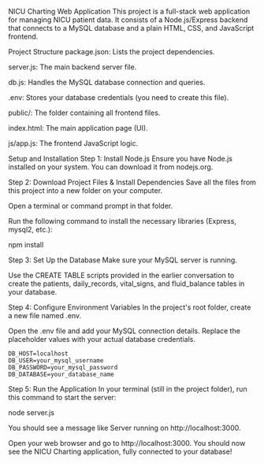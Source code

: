 NICU Charting Web Application
This project is a full-stack web application for managing NICU patient data. It consists of a Node.js/Express backend that connects to a MySQL database and a plain HTML, CSS, and JavaScript frontend.

Project Structure
package.json: Lists the project dependencies.

server.js: The main backend server file.

db.js: Handles the MySQL database connection and queries.

.env: Stores your database credentials (you need to create this file).

public/: The folder containing all frontend files.

index.html: The main application page (UI).

js/app.js: The frontend JavaScript logic.

Setup and Installation
Step 1: Install Node.js
Ensure you have Node.js installed on your system. You can download it from nodejs.org.

Step 2: Download Project Files & Install Dependencies
Save all the files from this project into a new folder on your computer.

Open a terminal or command prompt in that folder.

Run the following command to install the necessary libraries (Express, mysql2, etc.):

npm install

Step 3: Set Up the Database
Make sure your MySQL server is running.

Use the CREATE TABLE scripts provided in the earlier conversation to create the patients, daily_records, vital_signs, and fluid_balance tables in your database.

Step 4: Configure Environment Variables
In the project's root folder, create a new file named .env.

Open the .env file and add your MySQL connection details. Replace the placeholder values with your actual database credentials.

```
DB_HOST=localhost
DB_USER=your_mysql_username
DB_PASSWORD=your_mysql_password
DB_DATABASE=your_database_name
```

Step 5: Run the Application
In your terminal (still in the project folder), run this command to start the server:

node server.js

You should see a message like Server running on http://localhost:3000.

Open your web browser and go to http://localhost:3000. You should now see the NICU Charting application, fully connected to your database!